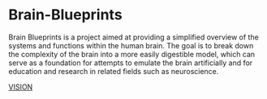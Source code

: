 # Brain-Blueprints
Brain Blueprints is a project aimed at providing a simplified overview of the systems and functions within the human brain. The goal is to break down the complexity of the brain into a more easily digestible model, which can serve as a foundation for attempts to emulate the brain artificially and for education and research in related fields such as neuroscience.


[VISION](VISION/VISION.md)
